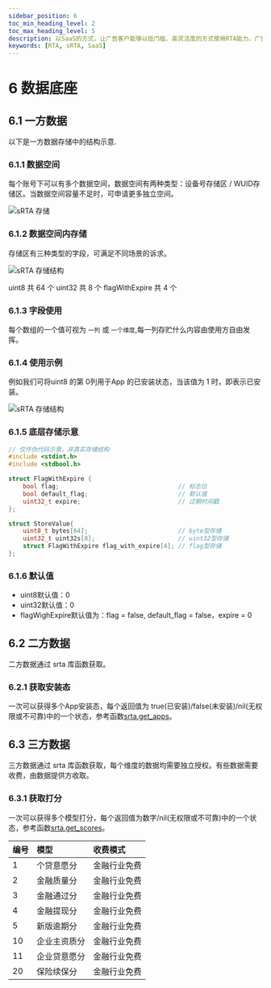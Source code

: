 ```yaml
---
sidebar_position: 6
toc_min_heading_level: 2
toc_max_heading_level: 5
description: 以SaaS的方式，让广告客户能够以低门槛、高灵活度的方式使用RTA能力。广告客户可以免除对接整套RTA时涉及到的工程投入、基建投入，专注在策略开发中；同时由于RTA-SaaS部署在平台域内，数据安全和合规性获得更强保障，进而可以衍生出更多玩法，解决更多业务问题。
keywords: [RTA, sRTA, SaaS]
---
```


# 6 数据底座

## 6.1 一方数据

以下是一方数据存储中的结构示意.

### 6.1.1 数据空间

每个账号下可以有多个数据空间，数据空间有两种类型：设备号存储区 / WUID存储区。当数据空间容量不足时，可申请更多独立空间。

![sRTA 存储](/img/srta_store1.png)

### 6.1.2 数据空间内存储

存储区有三种类型的字段，可满足不同场景的诉求。

![sRTA 存储结构](/img/srta_store2.png)

uint8 共 64 个		uint32 共 8 个		flagWithExpire 共 4 个

### 6.1.3 字段使用

每个数组的一个值可视为 `一列` 或 `一个维度`,每一列存贮什么内容由使用方自由发挥。

### 6.1.4 使用示例

例如我们可将uint8 的第 0列用于App 的已安装状态，当该值为 1 时，即表示已安装。

![sRTA 存储结构](/img/srta_store3.png)

### 6.1.5 底层存储示意

```c
// 仅作伪代码示意，非真实存储结构
#include <stdint.h>
#include <stdbool.h>

struct FlagWithExpire {
    bool flag;                                 // 标志位
    bool default_flag;                         // 默认值
    uint32_t expire;                           // 过期时间戳
};

struct StoreValue{
    uint8_t bytes[64];                         // byte型存储
    uint32_t uint32s[8];                       // uint32型存储
    struct FlagWithExpire flag_with_expire[4]; // flag型存储
};
```


### 6.1.6 默认值
+ uint8默认值：0
+ uint32默认值：0
+ flagWighExpire默认值为：flag = false, default_flag = false，expire = 0


## 6.2 二方数据

二方数据通过 srta 库函数获取。
 
### 6.2.1 获取安装态
 一次可以获得多个App安装态，每个返回值为 true(已安装)/false(未安装)/nil(无权限或不可靠)中的一个状态，参考函数[srta.get_apps](./lua.md#525-srtaget_apps函数)。

## 6.3 三方数据

三方数据通过 srta 库函数获取，每个维度的数据均需要独立授权。有些数据需要收费，由数据提供方收取。

### 6.3.1 获取打分

一次可以获得多个模型打分，每个返回值为数字/nil(无权限或不可靠)中的一个状态，参考函数[srta.get_scores](./lua.md#526-srtaget_scores函数)。

| 编号 | 模型 | 收费模式 |
| :--- | :--- | :--- |
| 1 | 个贷意愿分 | 金融行业免费 |
| 2 | 金融质量分 | 金融行业免费 |
| 3 | 金融通过分 | 金融行业免费 |
| 4 | 金融提现分 | 金融行业免费 |
| 5 | 新版逾期分 | 金融行业免费 |
| 10 | 企业主资质分 | 金融行业免费 |
| 11 | 企业贷意愿分 | 金融行业免费 |
| 20 | 保险续保分 | 金融行业免费 |
